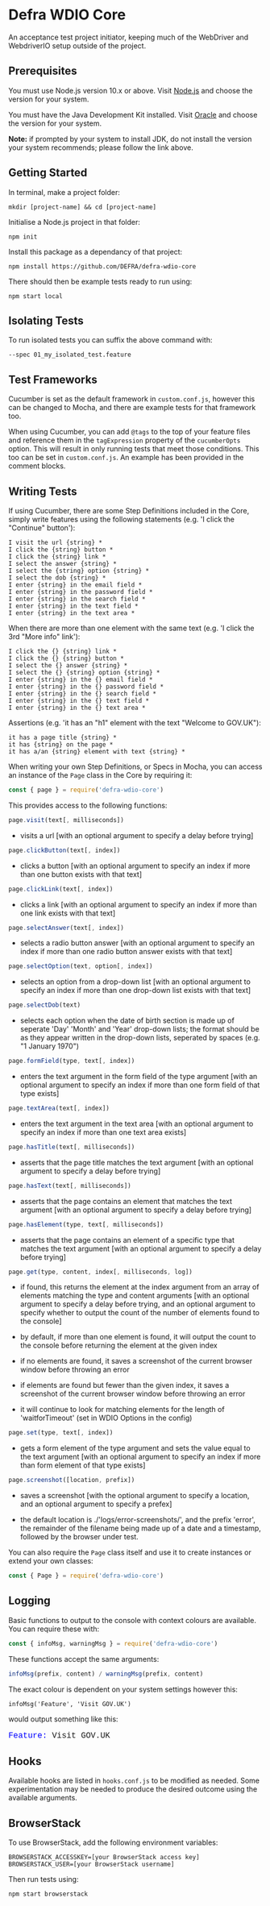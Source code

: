 # Defra WDIO Core

An acceptance test project initiator, keeping much of the WebDriver and WebdriverIO setup outside of the project.

## Prerequisites

You must use Node.js version 10.x or above. Visit [Node.js](https://nodejs.org/en/) and choose the version for your system.

You must have the Java Development Kit installed. Visit [Oracle](https://www.oracle.com/technetwork/java/javase/downloads/jdk12-downloads-5295953.html) and choose the version for your system.

**Note:** if prompted by your system to install JDK, do not install the version your system recommends; please follow the link above. 

## Getting Started

In terminal, make a project folder:

`mkdir [project-name] && cd [project-name]`

Initialise a Node.js project in that folder:

`npm init`

Install this package as a dependancy of that project:

`npm install https://github.com/DEFRA/defra-wdio-core`

There should then be example tests ready to run using:

`npm start local`

## Isolating Tests

To run isolated tests you can suffix the above command with:

`--spec 01_my_isolated_test.feature`

## Test Frameworks

Cucumber is set as the default framework in `custom.conf.js`, however this can be changed to Mocha, and there are example tests for that framework too.

When using Cucumber, you can add `@tags` to the top of your feature files and reference them in the `tagExpression` property of the `cucumberOpts` option. This will result in only running tests that meet those conditions. This too can be set in `custom.conf.js`. An example has been provided in the comment blocks.

## Writing Tests

If using Cucumber, there are some Step Definitions included in the Core, simply write features using the following statements (e.g. 'I click the "Continue" button'):

```
I visit the url {string} *
I click the {string} button *
I click the {string} link *
I select the answer {string} *
I select the {string} option {string} *
I select the dob {string} *
I enter {string} in the email field *
I enter {string} in the password field *
I enter {string} in the search field *
I enter {string} in the text field *
I enter {string} in the text area *
```

When there are more than one element with the same text (e.g. 'I click the 3rd "More info" link'):

```
I click the {} {string} link *
I click the {} {string} button *
I select the {} answer {string} *
I select the {} {string} option {string} *
I enter {string} in the {} email field *
I enter {string} in the {} password field *
I enter {string} in the {} search field *
I enter {string} in the {} text field *
I enter {string} in the {} text area *
```

Assertions (e.g. 'it has an "h1" element with the text "Welcome to GOV.UK"):

```
it has a page title {string} *
it has {string} on the page *
it has a/an {string} element with text {string} *
```

When writing your own Step Definitions, or Specs in Mocha, you can access an instance of the `Page` class in the Core by requiring it:

```js
const { page } = require('defra-wdio-core')
```

This provides access to the following functions:

```js
page.visit(text[, milliseconds])
```
 - visits a url [with an optional argument to specify a delay before trying]

```js
page.clickButton(text[, index])
```
  - clicks a button [with an optional argument to specify an index if more than one button exists with that text]

```js
page.clickLink(text[, index])
```
  - clicks a link [with an optional argument to specify an index if more than one link exists with that text]

```js
page.selectAnswer(text[, index])
```
  - selects a radio button answer [with an optional argument to specify an index if more than one radio button answer exists with that text]

```js
page.selectOption(text, option[, index])
```
  - selects an option from a drop-down list [with an optional argument to specify an index if more than one drop-down list exists with that text]

```js
page.selectDob(text)
```
  - selects each option when the date of birth section is made up of seperate 'Day' 'Month' and 'Year' drop-down lists; the format should be as they appear written in the drop-down lists, seperated by spaces (e.g. "1 January 1970")

```js
page.formField(type, text[, index])
```
  - enters the text argument in the form field of the type argument [with an optional argument to specify an index if more than one form field of that type exists]

```js
page.textArea(text[, index])
```
  - enters the text argument in the text area [with an optional argument to specify an index if more than one text area exists]

```js
page.hasTitle(text[, milliseconds])
```
  - asserts that the page title matches the text argument [with an optional argument to specify a delay before trying]

```js
page.hasText(text[, milliseconds])
```
  - asserts that the page contains an element that matches the text argument [with an optional argument to specify a delay before trying]

```js
page.hasElement(type, text[, milliseconds])
```
  - asserts that the page contains an element of a specific type that matches the text argument [with an optional argument to specify a delay before trying]

```js
page.get(type, content, index[, milliseconds, log])
```
  - if found, this returns the element at the index argument from an array of elements matching the type and content arguments [with an optional argument to specify a delay before trying, and an optional argument to specify whether to output the count of the number of elements found to the console]
  
  - by default, if more than one element is found, it will output the count to the console before returning the element at the given index

  - if no elements are found, it saves a screenshot of the current browser window before throwing an error
  
  - if elements are found but fewer than the given index, it saves a screenshot of the current browser window before throwing an error
  
  - it will continue to look for matching elements for the length of 'waitforTimeout' (set in WDIO Options in the config)

```js
page.set(type, text[, index])
```
  - gets a form element of the type argument and sets the value equal to the text argument [with an optional argument to specify an index if more than form element of that type exists]

```js
page.screenshot([location, prefix])
```
  - saves a screenshot [with the optional argument to specify a location, and an optional argument to specify a prefex]
  
  - the default location is ./'logs/error-screenshots/', and the prefix 'error', the remainder of the filename being made up of a date and a timestamp, followed by the browser under test.

You can also require the `Page` class itself and use it to create instances or extend your own classes:

```js
const { Page } = require('defra-wdio-core')
```

## Logging

Basic functions to output to the console with context colours are available. You can require these with:

```js
const { infoMsg, warningMsg } = require('defra-wdio-core')
```

These functions accept the same arguments:

```js
infoMsg(prefix, content) / warningMsg(prefix, content)
```

The exact colour is dependent on your system settings however this:

`infoMsg('Feature', 'Visit GOV.UK')`

would output something like this:

<p style="font-family:courier; font-size:16px"><span style="color:blue">Feature: </span> Visit GOV.UK</p>

## Hooks

Available hooks are listed in `hooks.conf.js` to be modified as needed. Some experimentation may be needed to produce the desired outcome using the available arguments.

## BrowserStack

To use BrowserStack, add the following environment variables:

```
BROWSERSTACK_ACCESSKEY=[your BrowserStack access key]
BROWSERSTACK_USER=[your BrowserStack username]
```

Then run tests using:

`npm start browserstack`

